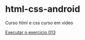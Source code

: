 # html-css-android
Curso html e css curso em video

<a href="https://celso-ribas.github.io/html-css-android/exercicios/ex013/index.html"> Executar o exercicio 013 </a> 